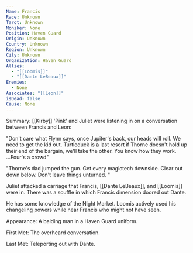 ```yaml
---
Name: Francis
Race: Unknown
Tarot: Unknown
Moniker: None
Position: Haven Guard
Origin: Unknown
Country: Unknown
Region: Unknown
City: Unknown
Organization: Haven Guard
Allies:
  - "[[Loomis]]"
  - "[[Dante LeBeaux]]"
Enemies:
  - None
Associates: "[[Leon]]"
isDead: false
Cause: None
---
```

Summary:
[[Kirby]] 'Pink' and Juliet were listening in on a conversation between Francis and Leon:

"Don't care what Flynn says, once Jupiter's back, our heads will roll. We need to get the kid out. Turtleduck is a last resort if Thorne doesn't hold up their end of the bargain, we'll take the other. You know how they work. ...Four's a crowd"

"Thorne's dad jumped the gun. Get every magictech downside. Clear out down below. Don't leave things unturned. "

Juliet attacked a carriage that Francis, [[Dante LeBeaux]], and [[Loomis]] were in. There was a scuffle in which Francis dimension doored out Dante. 

He has some knowledge of the Night Market. Loomis actively used his changeling powers while near Francis who might not have seen. 

Appearance: 
A balding man in a Haven Guard uniform. 

First Met: 
The overheard conversation.

Last Met: 
Teleporting out with Dante.

